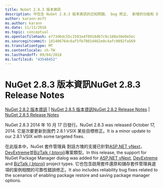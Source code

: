 ```yaml
---
title: NuGet 2.8.3 版本資訊
description: 中包含 NuGet 2.8.3 版本資訊的已知問題、 bug 修正、 新增的功能和 Dcr。
author: karann-msft
ms.author: karann
ms.date: 11/11/2016
ms.topic: conceptual
ms.openlocfilehash: e773d6dc55c1593a4f0918d67c9c188a38e0e5ec
ms.sourcegitcommit: 1d1406764c6af5fb7801d462e0c4afc9092fa569
ms.translationtype: MT
ms.contentlocale: zh-TW
ms.lasthandoff: 09/04/2018
ms.locfileid: "43548452"
---
```

# <a name="nuget-283-release-notes"></a><span data-ttu-id="9aa29-103">NuGet 2.8.3 版本資訊</span><span class="sxs-lookup"><span data-stu-id="9aa29-103">NuGet 2.8.3 Release Notes</span></span>

<span data-ttu-id="9aa29-104">[NuGet 2.8.2 版本資訊](../release-notes/nuget-2.8.2.md) | [NuGet 2.8.5 版本資訊](../release-notes/nuget-2.8.5.md)</span><span class="sxs-lookup"><span data-stu-id="9aa29-104">[NuGet 2.8.2 Release Notes](../release-notes/nuget-2.8.2.md) | [NuGet 2.8.5 Release Notes](../release-notes/nuget-2.8.5.md)</span></span>

<span data-ttu-id="9aa29-105">NuGet 2.8.3 2014 年 10 月 17 日發行。</span><span class="sxs-lookup"><span data-stu-id="9aa29-105">NuGet 2.8.3 was released October 17, 2014.</span></span> <span data-ttu-id="9aa29-106">它是次要更新到我們 2.8.1 VSIX 某些目標修正。</span><span class="sxs-lookup"><span data-stu-id="9aa29-106">It is a minor update to our 2.8.1 VSIX with some targeted fixes.</span></span>

<span data-ttu-id="9aa29-107">在此版本中，NuGet 套件管理員 對話方塊的支援已針對[ASP.NET vNext](http://www.asp.net/vnext)， [DevExtreme](http://js.devexpress.com/)並[BizTalk (.btproj)](/biztalk/core/developing-biztalk-server-applications)專案類型。</span><span class="sxs-lookup"><span data-stu-id="9aa29-107">In this release, the support for NuGet Package Manager dialog was added for [ASP.NET vNext](http://www.asp.net/vnext), [DevExtreme](http://js.devexpress.com/) and [BizTalk (.btproj)](/biztalk/core/developing-biztalk-server-applications) project types.</span></span> <span data-ttu-id="9aa29-108">它也包含啟用套件還原和儲存套件管理員選項的案例相關的可靠性錯誤修正。</span><span class="sxs-lookup"><span data-stu-id="9aa29-108">It also includes reliability bug fixes related to the scenarios of enabling package restore and saving package manager options.</span></span>
